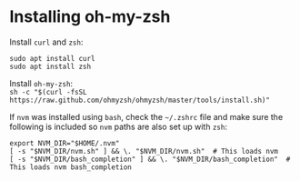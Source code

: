 # Installing oh-my-zsh  

Install `curl` and `zsh`:  

`sudo apt install curl`  
`sudo apt install zsh`  

Install `oh-my-zsh`:  
`sh -c "$(curl -fsSL https://raw.github.com/ohmyzsh/ohmyzsh/master/tools/install.sh)"`  

If `nvm` was installed using `bash`, check the `~/.zshrc` file and make sure the following is included so `nvm` paths are also set up with `zsh`:  

```
export NVM_DIR="$HOME/.nvm"
[ -s "$NVM_DIR/nvm.sh" ] && \. "$NVM_DIR/nvm.sh"  # This loads nvm
[ -s "$NVM_DIR/bash_completion" ] && \. "$NVM_DIR/bash_completion"  # This loads nvm bash_completion
```